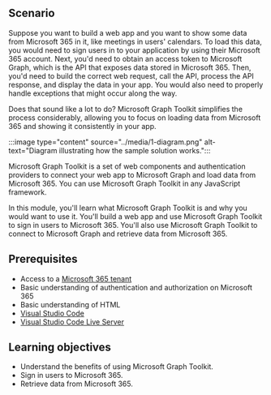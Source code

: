 ## Scenario

Suppose you want to build a web app and you want to show some data from Microsoft 365 in it, like meetings in users' calendars. To load this data, you would need to sign users in to your application by using their Microsoft 365 account. Next, you'd need to obtain an access token to Microsoft Graph, which is the API that exposes data stored in Microsoft 365. Then, you'd need to build the correct web request, call the API, process the API response, and display the data in your app. You would also need to properly handle exceptions that might occur along the way.

Does that sound like a lot to do? Microsoft Graph Toolkit simplifies the process considerably, allowing you to focus on loading data from Microsoft 365 and showing it consistently in your app.

:::image type="content" source="../media/1-diagram.png" alt-text="Diagram illustrating how the sample solution works.":::

Microsoft Graph Toolkit is a set of web components and authentication providers to connect your web app to Microsoft Graph and load data from Microsoft 365. You can use Microsoft Graph Toolkit in any JavaScript framework.

In this module, you'll learn what Microsoft Graph Toolkit is and why you would want to use it. You'll build a web app and use Microsoft Graph Toolkit to sign in users to Microsoft 365. You'll also use Microsoft Graph Toolkit to connect to Microsoft Graph and retrieve data from Microsoft 365.

## Prerequisites

- Access to a [Microsoft 365 tenant](https://developer.microsoft.com/office/dev-program?ocid=MSlearn)
- Basic understanding of authentication and authorization on Microsoft 365
- Basic understanding of HTML
- [Visual Studio Code](https://code.visualstudio.com/)
- [Visual Studio Code Live Server](https://marketplace.visualstudio.com/items?itemName=ritwickdey.LiveServer)

## Learning objectives

- Understand the benefits of using Microsoft Graph Toolkit.
- Sign in users to Microsoft 365.
- Retrieve data from Microsoft 365.
